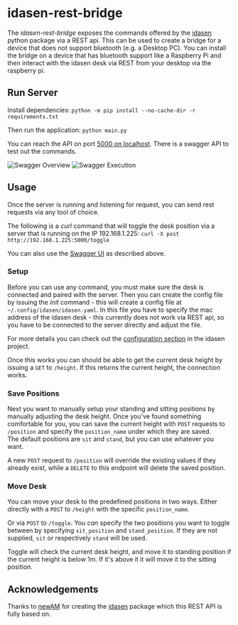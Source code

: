# idasen-rest-bridge
The *idasen-rest-bridge* exposes the commands offered by the [idasen](https://github.com/newAM/idasen) python package via a REST api. This can be used to create a bridge for a device that does not support bluetooth (e.g. a Desktop PC). You can install the bridge on a device that has bluetooth support like a Raspberry Pi and then interact with the idasen desk via REST from your desktop via the raspberry pi.

## Run Server
Install dependencies:
`python -m pip install --no-cache-dir -r requirements.txt`

Then run the application:
`python main.py`

You can reach the API on port [5000 on localhost](http://localhost:5000). There is a swagger API to test out the commands.

![Swagger Overview](https://user-images.githubusercontent.com/5486874/127738235-b0c79343-dcd9-4ca7-8891-0af64358490c.png)
![Swagger Execution](https://user-images.githubusercontent.com/5486874/127734608-02869956-7864-4eb3-a18c-b631cb911c13.png)


## Usage
Once the server is running and listening for request, you can send rest requests via any tool of choice.

The following is a *curl* command that will toggle the desk position via a server that is running on the IP 192.168.1.225:
`curl -X post http://192.168.1.225:5000/toggle`

You can also use the [Swagger UI](http://localhost:5000) as described above.

### Setup
Before you can use any command, you must make sure the desk is connected and paired with the server.
Then you can create the config file by issuing the _init_ command - this will create a config file at `~/.config/idasen/idasen.yaml`. In this file you have to specify the mac address of the idasen desk - this currently does not work via REST api, so you have to be connected to the server directly and adjust the file.

For more details you can check out the [configuration section](https://github.com/newAM/idasen#configuration) in the idasen project.

Once this works you can should be able to get the current desk height by issuing a `GET` to `/height`. If this returns the current height, the connection works.

### Save Positions
Next you want to manually setup your standing and sitting positions by manually adjusting the desk height. Once you've found something comfortable for you, you can save the current height with `POST` requests to `/position` and specify the `position_name` under which they are saved.  
The default positions are `sit` and `stand`, but you can use whatever you want.

A new `POST` request to `/position` will override the existing values if they already exist, while a `DELETE` to this endpoint will delete the saved position.

### Move Desk
You can move your desk to the predefined positions in two ways. Either directly with a `POST` to `/height` with the specific `position_name`.  

Or via `POST` to `/toggle`. You *can* specify the two positions you want to toggle between by specifying `sit_position` and `stand_position`. If they are not supplied, `sit` or respectively `stand` will be used.

Toggle will check the current desk height, and move it to standing position if the current height is below 1m. If it's above it it will move it to the sitting position.

## Acknowledgements
Thanks to [newAM](https://github.com/newAM) for creating the [idasen](https://github.com/newAM/idasen) package which this REST API is fully based on.
